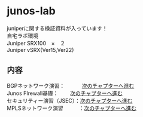 # junos-lab

juniperに関する検証資料が入っています！<br>
自宅ラボ環境<br>
Juniper SRX100　×　２<br>
Juniper vSRX(Ver15,Ver22)<br>

## 内容<br>
BGPネットワーク演習：　　 　[次のチャプターへ進む](./BGP/Junos-BGP-exercises.md) <br>
Junos FIrewall基礎：　　 [次のチャプターへ進む](./Firewall-basic/Firewall-basic/JunosSRX-Firewall-Basic.md/)<br>
セキュリティー演習（JSEC）：[次のチャプターへ進む](./JSEC/Junos-JSEC-exercises.md) <br>
MPLSネットワーク演習　　　：[次のチャプターへ進む](./Junos-MPLS-exercises.md) <br>

